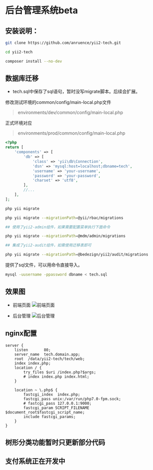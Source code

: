 # 后台管理系统beta

## 安装说明：

```bash
git clone https://github.com/anruence/yii2-tech.git

cd yii2-tech

composer install --no-dev
```

## 数据库迁移
 
 - tech.sql中保存了sql语句，暂时没写migrate脚本。后续会扩展。

修改测试环境的common/config/main-local.php文件

> environments/dev/common/config/main-local.php

正式环境对应
> environments/prod/common/config/main-local.php

```php
<?php
return [
    'components' => [
        'db' => [
            'class' => 'yii\db\Connection',
            'dsn' => 'mysql:host=localhost;dbname=tech',
            'username' => 'your-username',
            'password' => 'your-password',
            'charset' => 'utf8',
        ],
        //...
    ],
];

```


```bash
php yii migrate

php yii migrate --migrationPath=@yii/rbac/migrations

## 使用了yii2-admin组件，如果需要配置菜单执行下面命令

php yii migrate --migrationPath=@mdm/admin/migrations

## 集成了yii2-audit组件，如需使用迁移表即可

php yii migrate --migrationPath=@bedezign/yii2/audit/migrations

```

提供了sql文件，可以用命令直接导入。

```bash
mysql -uusername -ppassword dbname < tech.sql
```
## 效果图

 - 前端页面
![前端页面](https://github.com/anruence/yii2-tech/raw/master/tech.png
 "前端页面")

- 后台管理
![后台管理](https://github.com/anruence/yii2-tech/raw/master/backend.png
 "后台管理")

## nginx配置


```
server {
    listen       80;
    server_name  tech.domain.app;
    root  /data/yii2-tech/tech/web;
    index index.php;
    location / {
        try_files $uri /index.php?$args;
        # index index.php index.html;
    }

    location ~ \.php$ {
        fastcgi_index  index.php;
        fastcgi_pass unix:/var/run/php7.0-fpm.sock;
        # fastcgi_pass 127.0.0.1:9000;
        fastcgi_param SCRIPT_FILENAME $document_root$fastcgi_script_name;
        include fastcgi_params;
    }
}
```

## 树形分类功能暂时只更新部分代码

## 支付系统正在开发中